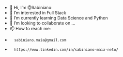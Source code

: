 - 👋 Hi, I’m @Sabiniano
- 👀 I’m interested in Full Stack
- 🌱 I’m currently learning Data Science and Python
- 💞️ I’m looking to collaborate on ...
- 📫 How to reach me:
-       sabiniano.maia@gmail.com
-       https://www.linkedin.com/in/sabiniano-maia-neto/   

<!---
Sabiniano/Sabiniano is a ✨ special ✨ repository because its `README.md` (this file) appears on your GitHub profile.
You can click the Preview link to take a look at your changes.
--->
